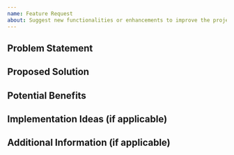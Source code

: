 ```yaml
---
name: Feature Request
about: Suggest new functionalities or enhancements to improve the project.
---
```


## Problem Statement
<!-- Explain the problem this feature will solve. Why is it important? How will it be used? -->

## Proposed Solution
<!-- Provide a clear and detailed description of the proposed feature. -->

## Potential Benefits
<!-- Explain how this feature will improve the project (e.g., better user experience, performance, etc.). -->

## Implementation Ideas (if applicable)
<!-- If you have ideas on how to implement this, share them here. -->

## Additional Information (if applicable)
<!-- Any extra details, screenshots, or references to similar features. -->
